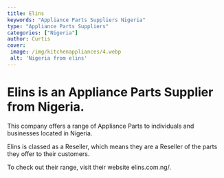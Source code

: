 ```yaml
---
title: Elins
keywords: "Appliance Parts Suppliers Nigeria"
type: "Appliance Parts Suppliers"
categories: ["Nigeria"]
author: Curtis
cover:
 image: /img/kitchenappliances/4.webp
 alt: 'Nigeria from elins'
---
```


# Elins is an Appliance Parts Supplier from Nigeria.

This company offers a range of Appliance Parts to individuals and businesses located in Nigeria.

Elins is classed as a Reseller, which means they are a Reseller of the parts they offer to their customers.

To check out their range, visit their website elins.com.ng/.
